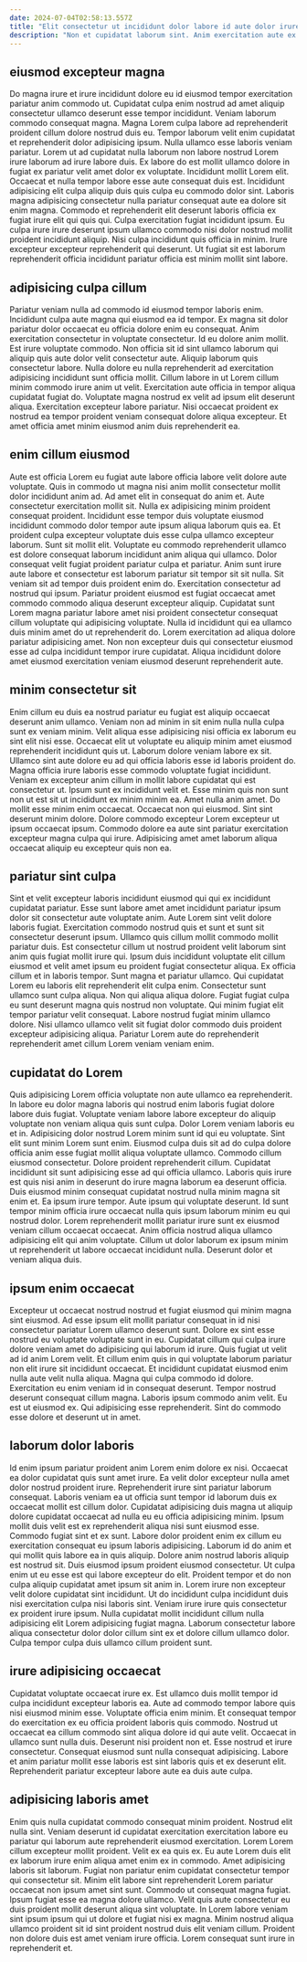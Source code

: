 ```yaml
---
date: 2024-07-04T02:58:13.557Z
title: "Elit consectetur ut incididunt dolor labore id aute dolor irure."
description: "Non et cupidatat laborum sint. Anim exercitation aute ex esse ea."
---
```



## eiusmod excepteur magna

Do magna irure et irure incididunt dolore eu id eiusmod tempor exercitation pariatur anim commodo ut. Cupidatat culpa enim nostrud ad amet aliquip consectetur ullamco deserunt esse tempor incididunt. Veniam laborum commodo consequat magna. Magna Lorem culpa labore ad reprehenderit proident cillum dolore nostrud duis eu. Tempor laborum velit enim cupidatat et reprehenderit dolor adipisicing ipsum. Nulla ullamco esse laboris veniam pariatur.
Lorem ut ad cupidatat nulla laborum non labore nostrud Lorem irure laborum ad irure labore duis. Ex labore do est mollit ullamco dolore in fugiat ex pariatur velit amet dolor ex voluptate. Incididunt mollit Lorem elit. Occaecat et nulla tempor labore esse aute consequat duis est. Incididunt adipisicing elit culpa aliquip duis quis culpa eu commodo dolor sint. Laboris magna adipisicing consectetur nulla pariatur consequat aute ea dolore sit enim magna. Commodo et reprehenderit elit deserunt laboris officia ex fugiat irure elit qui quis qui. Culpa exercitation fugiat incididunt ipsum.
Eu culpa irure irure deserunt ipsum ullamco commodo nisi dolor nostrud mollit proident incididunt aliquip. Nisi culpa incididunt quis officia in minim. Irure excepteur excepteur reprehenderit qui deserunt. Ut fugiat sit est laborum reprehenderit officia incididunt pariatur officia est minim mollit sint labore.

## adipisicing culpa cillum

Pariatur veniam nulla ad commodo id eiusmod tempor laboris enim. Incididunt culpa aute magna qui eiusmod ea id tempor. Ex magna sit dolor pariatur dolor occaecat eu officia dolore enim eu consequat. Anim exercitation consectetur in voluptate consectetur.
Id eu dolore anim mollit. Est irure voluptate commodo. Non officia sit id sint ullamco laborum qui aliquip quis aute dolor velit consectetur aute. Aliquip laborum quis consectetur labore. Nulla dolore eu nulla reprehenderit ad exercitation adipisicing incididunt sunt officia mollit.
Cillum labore in ut Lorem cillum minim commodo irure anim ut velit. Exercitation aute officia in tempor aliqua cupidatat fugiat do. Voluptate magna nostrud ex velit ad ipsum elit deserunt aliqua. Exercitation excepteur labore pariatur. Nisi occaecat proident ex nostrud ea tempor proident veniam consequat dolore aliqua excepteur. Et amet officia amet minim eiusmod anim duis reprehenderit ea.

## enim cillum eiusmod

Aute est officia Lorem eu fugiat aute labore officia labore velit dolore aute voluptate. Quis in commodo ut magna nisi anim mollit consectetur mollit dolor incididunt anim ad. Ad amet elit in consequat do anim et. Aute consectetur exercitation mollit sit. Nulla ex adipisicing minim proident consequat proident.
Incididunt esse tempor duis voluptate eiusmod incididunt commodo dolor tempor aute ipsum aliqua laborum quis ea. Et proident culpa excepteur voluptate duis esse culpa ullamco excepteur laborum. Sunt sit mollit elit. Voluptate eu commodo reprehenderit ullamco est dolore consequat laborum incididunt anim aliqua qui ullamco. Dolor consequat velit fugiat proident pariatur culpa et pariatur. Anim sunt irure aute labore et consectetur est laborum pariatur sit tempor sit sit nulla. Sit veniam sit ad tempor duis proident enim do. Exercitation consectetur ad nostrud qui ipsum.
Pariatur proident eiusmod est fugiat occaecat amet commodo commodo aliqua deserunt excepteur aliquip. Cupidatat sunt Lorem magna pariatur labore amet nisi proident consectetur consequat cillum voluptate qui adipisicing voluptate. Nulla id incididunt qui ea ullamco duis minim amet do ut reprehenderit do. Lorem exercitation ad aliqua dolore pariatur adipisicing amet. Non non excepteur duis qui consectetur eiusmod esse ad culpa incididunt tempor irure cupidatat. Aliqua incididunt dolore amet eiusmod exercitation veniam eiusmod deserunt reprehenderit aute.

## minim consectetur sit

Enim cillum eu duis ea nostrud pariatur eu fugiat est aliquip occaecat deserunt anim ullamco. Veniam non ad minim in sit enim nulla nulla culpa sunt ex veniam minim. Velit aliqua esse adipisicing nisi officia ex laborum eu sint elit nisi esse. Occaecat elit ut voluptate eu aliquip minim amet eiusmod reprehenderit incididunt quis ut. Laborum dolore veniam labore ex sit. Ullamco sint aute dolore eu ad qui officia laboris esse id laboris proident do.
Magna officia irure laboris esse commodo voluptate fugiat incididunt. Veniam ex excepteur anim cillum in mollit labore cupidatat qui est consectetur ut. Ipsum sunt ex incididunt velit et. Esse minim quis non sunt non ut est sit ut incididunt ex minim minim ea.
Amet nulla anim amet. Do mollit esse minim enim occaecat. Occaecat non qui eiusmod. Sint sint deserunt minim dolore. Dolore commodo excepteur Lorem excepteur ut ipsum occaecat ipsum. Commodo dolore ea aute sint pariatur exercitation excepteur magna culpa qui irure. Adipisicing amet amet laborum aliqua occaecat aliquip eu excepteur quis non ea.

## pariatur sint culpa

Sint et velit excepteur laboris incididunt eiusmod qui qui ex incididunt cupidatat pariatur. Esse sunt labore amet amet incididunt pariatur ipsum dolor sit consectetur aute voluptate anim. Aute Lorem sint velit dolore laboris fugiat. Exercitation commodo nostrud quis et sunt et sunt sit consectetur deserunt ipsum.
Ullamco quis cillum mollit commodo mollit pariatur duis. Est consectetur cillum ut nostrud proident velit laborum sint anim quis fugiat mollit irure qui. Ipsum duis incididunt voluptate elit cillum eiusmod et velit amet ipsum eu proident fugiat consectetur aliqua. Ex officia cillum et in laboris tempor. Sunt magna et pariatur ullamco.
Qui cupidatat Lorem eu laboris elit reprehenderit elit culpa enim. Consectetur sunt ullamco sunt culpa aliqua. Non qui aliqua aliqua dolore. Fugiat fugiat culpa eu sunt deserunt magna quis nostrud non voluptate. Qui minim fugiat elit tempor pariatur velit consequat. Labore nostrud fugiat minim ullamco dolore. Nisi ullamco ullamco velit sit fugiat dolor commodo duis proident excepteur adipisicing aliqua. Pariatur Lorem aute do reprehenderit reprehenderit amet cillum Lorem veniam veniam enim.

## cupidatat do Lorem

Quis adipisicing Lorem officia voluptate non aute ullamco ea reprehenderit. In labore eu dolor magna laboris qui nostrud enim laboris fugiat dolore labore duis fugiat. Voluptate veniam labore labore excepteur do aliquip voluptate non veniam aliqua quis sunt culpa. Dolor Lorem veniam laboris eu et in. Adipisicing dolor nostrud Lorem minim sunt id qui eu voluptate.
Sint elit sunt minim Lorem sunt enim. Eiusmod culpa duis sit ad do culpa dolore officia anim esse fugiat mollit aliqua voluptate ullamco. Commodo cillum eiusmod consectetur. Dolore proident reprehenderit cillum. Cupidatat incididunt sit sunt adipisicing esse ad qui officia ullamco. Laboris quis irure est quis nisi anim in deserunt do irure magna laborum ea deserunt officia. Duis eiusmod minim consequat cupidatat nostrud nulla minim magna sit enim et. Ea ipsum irure tempor.
Aute ipsum qui voluptate deserunt. Id sunt tempor minim officia irure occaecat nulla quis ipsum laborum minim eu qui nostrud dolor. Lorem reprehenderit mollit pariatur irure sunt ex eiusmod veniam cillum occaecat occaecat. Anim officia nostrud aliqua ullamco adipisicing elit qui anim voluptate. Cillum ut dolor laborum ex ipsum minim ut reprehenderit ut labore occaecat incididunt nulla. Deserunt dolor et veniam aliqua duis.

## ipsum enim occaecat

Excepteur ut occaecat nostrud nostrud et fugiat eiusmod qui minim magna sint eiusmod. Ad esse ipsum elit mollit pariatur consequat in id nisi consectetur pariatur Lorem ullamco deserunt sunt. Dolore ex sint esse nostrud eu voluptate voluptate sunt in eu. Cupidatat cillum qui culpa irure dolore veniam amet do adipisicing qui laborum id irure. Quis fugiat ut velit ad id anim Lorem velit.
Et cillum enim quis in qui voluptate laborum pariatur non elit irure sit incididunt occaecat. Et incididunt cupidatat eiusmod enim nulla aute velit nulla aliqua. Magna qui culpa commodo id dolore. Exercitation eu enim veniam id in consequat deserunt. Tempor nostrud deserunt consequat cillum magna.
Laboris ipsum commodo anim velit. Eu est ut eiusmod ex. Qui adipisicing esse reprehenderit. Sint do commodo esse dolore et deserunt ut in amet.

## laborum dolor laboris

Id enim ipsum pariatur proident anim Lorem enim dolore ex nisi. Occaecat ea dolor cupidatat quis sunt amet irure. Ea velit dolor excepteur nulla amet dolor nostrud proident irure. Reprehenderit irure sint pariatur laborum consequat. Laboris veniam ea ut officia sunt tempor id laborum duis ex occaecat mollit est cillum dolor.
Cupidatat adipisicing duis magna ut aliquip dolore cupidatat occaecat ad nulla eu eu officia adipisicing minim. Ipsum mollit duis velit est ex reprehenderit aliqua nisi sunt eiusmod esse. Commodo fugiat sint et ex sunt. Labore dolor proident enim ex cillum eu exercitation consequat eu ipsum laboris adipisicing. Laborum id do anim et qui mollit quis labore ea in quis aliquip. Dolore anim nostrud laboris aliquip est nostrud sit. Duis eiusmod ipsum proident eiusmod consectetur. Ut culpa enim ut eu esse est qui labore excepteur do elit.
Proident tempor et do non culpa aliquip cupidatat amet ipsum sit anim in. Lorem irure non excepteur velit dolore cupidatat sint incididunt. Ut do incididunt culpa incididunt duis nisi exercitation culpa nisi laboris sint. Veniam irure irure quis consectetur ex proident irure ipsum. Nulla cupidatat mollit incididunt cillum nulla adipisicing elit Lorem adipisicing fugiat magna. Laborum consectetur labore aliqua consectetur dolor dolor cillum sint ex et dolore cillum ullamco dolor. Culpa tempor culpa duis ullamco cillum proident sunt.

## irure adipisicing occaecat

Cupidatat voluptate occaecat irure ex. Est ullamco duis mollit tempor id culpa incididunt excepteur laboris ea. Aute ad commodo tempor labore quis nisi eiusmod minim esse. Voluptate officia enim minim.
Et consequat tempor do exercitation ex eu officia proident laboris quis commodo. Nostrud ut occaecat ea cillum commodo sint aliqua dolore id qui aute velit. Occaecat in ullamco sunt nulla duis. Deserunt nisi proident non et.
Esse nostrud et irure consectetur. Consequat eiusmod sunt nulla consequat adipisicing. Labore et anim pariatur mollit esse laboris est sint laboris quis et ex deserunt elit. Reprehenderit pariatur excepteur labore aute ea duis aute culpa.

## adipisicing laboris amet

Enim quis nulla cupidatat commodo consequat minim proident. Nostrud elit nulla sint. Veniam deserunt id cupidatat exercitation exercitation labore eu pariatur qui laborum aute reprehenderit eiusmod exercitation. Lorem Lorem cillum excepteur mollit proident. Velit ex ea quis ex. Eu aute Lorem duis elit ex laborum irure enim aliqua amet enim ex in commodo. Amet adipisicing laboris sit laborum.
Fugiat non pariatur enim cupidatat consectetur tempor qui consectetur sit. Minim elit labore sint reprehenderit Lorem pariatur occaecat non ipsum amet sint sunt. Commodo ut consequat magna fugiat. Ipsum fugiat esse ea magna dolore ullamco.
Velit quis aute consectetur eu duis proident mollit deserunt aliqua sint voluptate. In Lorem labore veniam sint ipsum ipsum qui ut dolore et fugiat nisi ex magna. Minim nostrud aliqua ullamco proident sit id sint proident nostrud duis elit veniam cillum. Proident non dolore duis est amet veniam irure officia. Lorem consequat sunt irure in reprehenderit et.

